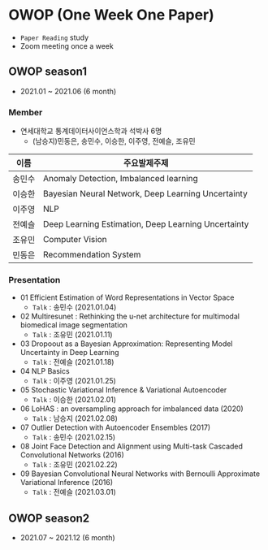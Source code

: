 # OWOP (One Week One Paper)
- `Paper Reading` study
- Zoom meeting once a week

## OWOP season1
- 2021.01 ~ 2021.06 (6 month)
  
### Member
- 연세대학교 통계데이터사이언스학과 석박사 6명
  - (남승지)민동은, 송민수, 이승한, 이주영, 전예슬, 조유민

|이름|주요발제주제|
|------|---|
|송민수|Anomaly Detection, Imbalanced learning|
|이승한|Bayesian Neural Network, Deep Learning Uncertainty|
|이주영|NLP|
|전예슬|Deep Learning Estimation, Deep Learning Uncertainty|
|조유민|Computer Vision|
|민동은|Recommendation System|

### Presentation
- 01 Efficient Estimation of Word Representations in Vector Space
  - `Talk` : 송민수 (2021.01.04)
- 02 Multiresunet : Rethinking the u-net architecture for multimodal biomedical image segmentation
  - `Talk` : 조유민 (2021.01.11)
- 03 Dropoout as a Bayesian Approximation: Representing Model Uncertainty in Deep Learning
  - `Talk` : 전예슬 (2021.01.18)
- 04 NLP Basics
  - `Talk` : 이주영 (2021.01.25)
- 05 Stochastic Variational Inference & Variational Autoencoder
  - `Talk` : 이승한 (2021.02.01)
- 06 LoHAS : an oversampling approach for imbalanced data (2020)
  - `Talk` : 남승지 (2021.02.08)
- 07 Outlier Detection with Autoencoder Ensembles (2017)
  - `Talk` : 송민수 (2021.02.15)
- 08 Joint Face Detection and Alignment using Multi-task Cascaded Convolutional Networks (2016)
  - `Talk` : 조유민 (2021.02.22)
- 09 Bayesian Convolutional Neural Networks with Bernoulli Approximate Variational Inference (2016)
  - `Talk` : 전예슬 (2021.03.01)

## OWOP season2
- 2021.07 ~ 2021.12 (6 month)